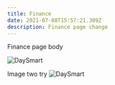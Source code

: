 ```yaml
---
title: Finance
date: 2021-07-08T15:57:21.309Z
description: Finance page change
---
```

Finance page body

![DaySmart](/images/src "DaySmart")

Image two try
![DaySmart](/images/src/DaySmart.png "DaySmart")